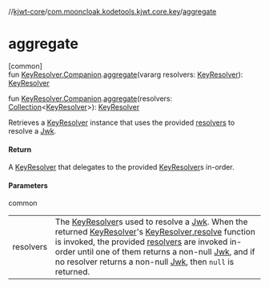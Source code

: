 //[kjwt-core](../../index.md)/[com.mooncloak.kodetools.kjwt.core.key](index.md)/[aggregate](aggregate.md)

# aggregate

[common]\
fun [KeyResolver.Companion](-key-resolver/-companion/index.md).[aggregate](aggregate.md)(vararg resolvers: [KeyResolver](-key-resolver/index.md)): [KeyResolver](-key-resolver/index.md)

fun [KeyResolver.Companion](-key-resolver/-companion/index.md).[aggregate](aggregate.md)(resolvers: [Collection](https://kotlinlang.org/api/latest/jvm/stdlib/kotlin.collections/-collection/index.html)&lt;[KeyResolver](-key-resolver/index.md)&gt;): [KeyResolver](-key-resolver/index.md)

Retrieves a [KeyResolver](-key-resolver/index.md) instance that uses the provided [resolvers](aggregate.md) to resolve a [Jwk](-jwk/index.md).

#### Return

A [KeyResolver](-key-resolver/index.md) that delegates to the provided [KeyResolver](-key-resolver/index.md)s in-order.

#### Parameters

common

| | |
|---|---|
| resolvers | The [KeyResolver](-key-resolver/index.md)s used to resolve a [Jwk](-jwk/index.md). When the returned [KeyResolver](-key-resolver/index.md)'s [KeyResolver.resolve](-key-resolver/resolve.md) function is invoked, the provided [resolvers](aggregate.md) are invoked in-order until one of them returns a non-null [Jwk](-jwk/index.md), and if no resolver returns a non-null [Jwk](-jwk/index.md), then `null` is returned. |
